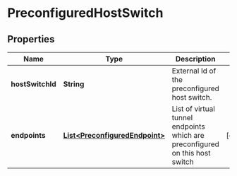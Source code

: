 # PreconfiguredHostSwitch

## Properties
Name | Type | Description | Notes
------------ | ------------- | ------------- | -------------
**hostSwitchId** | **String** | External Id of the preconfigured host switch. | 
**endpoints** | [**List&lt;PreconfiguredEndpoint&gt;**](PreconfiguredEndpoint.md) | List of virtual tunnel endpoints which are preconfigured on this host switch |  [optional]
